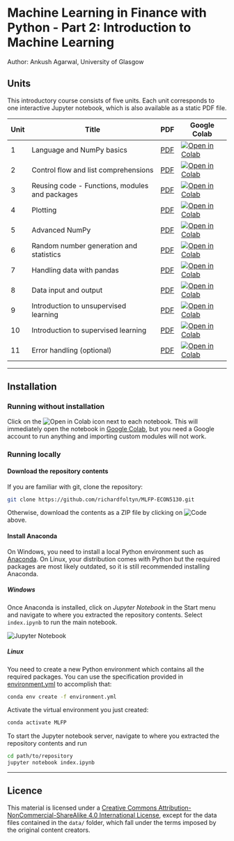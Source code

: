 # Machine Learning in Finance with Python - Part 2: Introduction to Machine Learning

Author: Ankush Agarwal, University of Glasgow

## Units

This introductory course consists of five units. Each unit corresponds
to one interactive Jupyter notebook, which is also available
as a static PDF file. 

| Unit | Title | PDF | Google Colab |
|------|-------|-----|--------------|
| 1    | Language and NumPy basics | [PDF](latex/unit01.pdf) | [![Open in Colab](https://colab.research.google.com/assets/colab-badge.svg)](https://colab.research.google.com/github/richardfoltyn/MLFP-ECON5130/blob/main/lectures/unit01.ipynb) |
| 2    | Control flow and list comprehensions | [PDF](latex/unit02.pdf) |  [![Open in Colab](https://colab.research.google.com/assets/colab-badge.svg)](https://colab.research.google.com/github/richardfoltyn/MLFP-ECON5130/blob/main/lectures/unit02.ipynb) |
| 3    | Reusing code - Functions, modules and packages | [PDF](latex/unit03.pdf) | [![Open in Colab](https://colab.research.google.com/assets/colab-badge.svg)](https://colab.research.google.com/github/richardfoltyn/MLFP-ECON5130/blob/main/lectures/unit03.ipynb) |
| 4    | Plotting | [PDF](latex/unit04.pdf) |  [![Open in Colab](https://colab.research.google.com/assets/colab-badge.svg)](https://colab.research.google.com/github/richardfoltyn/MLFP-ECON5130/blob/main/lectures/unit04.ipynb) |
| 5    | Advanced NumPy | [PDF](latex/unit05.pdf)  | [![Open in Colab](https://colab.research.google.com/assets/colab-badge.svg)](https://colab.research.google.com/github/richardfoltyn/MLFP-ECON5130/blob/main/lectures/unit05.ipynb)
| 6    | Random number generation and statistics | [PDF](latex/unit06.pdf) | [![Open in Colab](https://colab.research.google.com/assets/colab-badge.svg)](https://colab.research.google.com/github/richardfoltyn/MLFP-ECON5130/blob/main/lectures/unit06.ipynb) |
| 7    | Handling data with pandas | [PDF](latex/unit07.pdf) | [![Open in Colab](https://colab.research.google.com/assets/colab-badge.svg)](https://colab.research.google.com/github/richardfoltyn/MLFP-ECON5130/blob/main/lectures/unit07.ipynb) |
| 8    | Data input and output | [PDF](latex/unit08.pdf) |  [![Open in Colab](https://colab.research.google.com/assets/colab-badge.svg)](https://colab.research.google.com/github/richardfoltyn/MLFP-ECON5130/blob/main/lectures/unit08.ipynb)
| 9    | Introduction to unsupervised learning | [PDF](latex/unit09.pdf) |  [![Open in Colab](https://colab.research.google.com/assets/colab-badge.svg)](https://colab.research.google.com/github/richardfoltyn/MLFP-ECON5130/blob/main/lectures/unit09.ipynb)
| 10    | Introduction to supervised learning | [PDF](latex/unit10.pdf) |  [![Open in Colab](https://colab.research.google.com/assets/colab-badge.svg)](https://colab.research.google.com/github/richardfoltyn/MLFP-ECON5130/blob/main/lectures/unit10.ipynb)
| 11    | Error handling (optional) | [PDF](latex/unit09.pdf) |  [![Open in Colab](https://colab.research.google.com/assets/colab-badge.svg)](https://colab.research.google.com/github/richardfoltyn/MLFP-ECON5130/blob/main/lectures/unit09.ipynb) |


***

## Installation

### Running without installation

Click on the ![Open in Colab](https://colab.research.google.com/assets/colab-badge.svg)
    icon next to each notebook. This will immediately open the notebook
    in [Google Colab](https://colab.research.google.com), but you need
    a Google account to run anything and importing custom modules will not work.

### Running locally

#### Download the repository contents

If you are familiar with git, clone the repository:
```bash
git clone https://github.com/richardfoltyn/MLFP-ECON5130.git
```
Otherwise, download the contents as a ZIP file by clicking on
![Code](images/gh-code.png) above.

#### Install Anaconda

On Windows, you need to install a local Python environment such as 
[Anaconda](https://www.anaconda.com/products/distribution). On Linux,
your distribution comes with Python but the required packages are most likely
outdated, so it is still recommended installing Anaconda.

##### Windows

Once Anaconda is installed, click on _Jupyter Notebook_ in the Start menu
and navigate to where you extracted the repository contents. Select
`index.ipynb` to run the main notebook.

![Jupyter Notebook](images/conda-start.png)

##### Linux

You need to create a new Python environment which contains all the 
required packages. You can use the specification provided in [environment.yml](environment.yml)
to accomplish that:
```bash
conda env create -f environment.yml
```
Activate the virtual environment you just created:
```bash
conda activate MLFP
```
To start the Jupyter notebook server, navigate to where you extracted
the repository contents and run
```bash
cd path/to/repository
jupyter notebook index.ipynb
```


***

## Licence

This material is licensed under a 
[Creative Commons Attribution-NonCommercial-ShareAlike 4.0 International License](http://creativecommons.org/licenses/by-nc-sa/4.0/),
except for the data files contained in the `data/` folder, which
fall under the terms imposed by the original content creators.